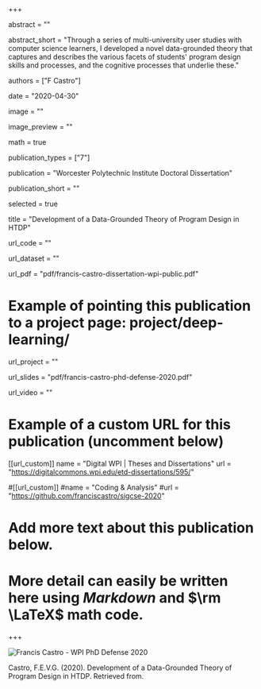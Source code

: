 +++

abstract = ""

abstract_short = "Through a series of multi-university user studies with computer science learners, I developed a novel data-grounded theory that captures and describes the various facets of students' program design skills and processes, and the cognitive processes that underlie these."

authors = ["F Castro"]

date = "2020-04-30"

image = ""

image_preview = ""

math = true

publication_types = ["7"]

publication = "Worcester Polytechnic Institute Doctoral Dissertation"

publication_short = ""

selected = true

title = "Development of a Data-Grounded Theory of Program Design in HTDP"

url_code = ""

url_dataset = ""

url_pdf = "pdf/francis-castro-dissertation-wpi-public.pdf"

# Example of pointing this publication to a project page: project/deep-learning/
url_project = ""

url_slides = "pdf/francis-castro-phd-defense-2020.pdf"

url_video = ""

# Example of a custom URL for this publication (uncomment below)
[[url_custom]]
name = "Digital WPI | Theses and Dissertations"
url = "https://digitalcommons.wpi.edu/etd-dissertations/595/"

#[[url_custom]]
#name = "Coding & Analysis"
#url = "https://github.com/franciscastro/sigcse-2020"

# Add more text about this publication below.
# More detail can easily be written here using *Markdown* and $\rm \LaTeX$ math code.

+++

![Francis Castro - WPI PhD Defense 2020](/img/phd-defense-2020.PNG)

Castro, F.E.V.G. (2020). Development of a Data-Grounded Theory of Program Design in HTDP. Retrieved from.
